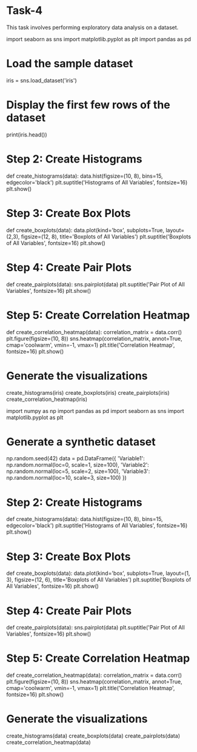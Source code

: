 # Task-4
This task involves performing exploratory data analysis on a dataset.

import seaborn as sns
import matplotlib.pyplot as plt
import pandas as pd

# Load the sample dataset
iris = sns.load_dataset('iris')

# Display the first few rows of the dataset
print(iris.head())

# Step 2: Create Histograms
def create_histograms(data):
    data.hist(figsize=(10, 8), bins=15, edgecolor='black')
    plt.suptitle('Histograms of All Variables', fontsize=16)
    plt.show()

# Step 3: Create Box Plots
def create_boxplots(data):
    data.plot(kind='box', subplots=True, layout=(2,3), figsize=(12, 8), title='Boxplots of All Variables')
    plt.suptitle('Boxplots of All Variables', fontsize=16)
    plt.show()

# Step 4: Create Pair Plots
def create_pairplots(data):
    sns.pairplot(data)
    plt.suptitle('Pair Plot of All Variables', fontsize=16)
    plt.show()

# Step 5: Create Correlation Heatmap
def create_correlation_heatmap(data):
    correlation_matrix = data.corr()
    plt.figure(figsize=(10, 8))
    sns.heatmap(correlation_matrix, annot=True, cmap='coolwarm', vmin=-1, vmax=1)
    plt.title('Correlation Heatmap', fontsize=16)
    plt.show()

# Generate the visualizations
create_histograms(iris)
create_boxplots(iris)
create_pairplots(iris)
create_correlation_heatmap(iris)


import numpy as np
import pandas as pd
import seaborn as sns
import matplotlib.pyplot as plt

# Generate a synthetic dataset
np.random.seed(42)
data = pd.DataFrame({
    'Variable1': np.random.normal(loc=0, scale=1, size=100),
    'Variable2': np.random.normal(loc=5, scale=2, size=100),
    'Variable3': np.random.normal(loc=10, scale=3, size=100)
})

# Step 2: Create Histograms
def create_histograms(data):
    data.hist(figsize=(10, 8), bins=15, edgecolor='black')
    plt.suptitle('Histograms of All Variables', fontsize=16)
    plt.show()

# Step 3: Create Box Plots
def create_boxplots(data):
    data.plot(kind='box', subplots=True, layout=(1, 3), figsize=(12, 6), title='Boxplots of All Variables')
    plt.suptitle('Boxplots of All Variables', fontsize=16)
    plt.show()

# Step 4: Create Pair Plots
def create_pairplots(data):
    sns.pairplot(data)
    plt.suptitle('Pair Plot of All Variables', fontsize=16)
    plt.show()

# Step 5: Create Correlation Heatmap
def create_correlation_heatmap(data):
    correlation_matrix = data.corr()
    plt.figure(figsize=(10, 8))
    sns.heatmap(correlation_matrix, annot=True, cmap='coolwarm', vmin=-1, vmax=1)
    plt.title('Correlation Heatmap', fontsize=16)
    plt.show()

# Generate the visualizations
create_histograms(data)
create_boxplots(data)
create_pairplots(data)
create_correlation_heatmap(data)
